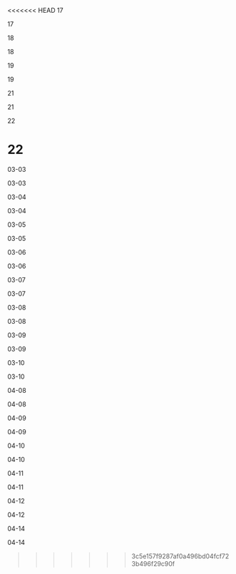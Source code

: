 <<<<<<< HEAD
17

17

18

18

19

19

21

21

22

22
=======
03-03

03-03

03-04

03-04

03-05

03-05

03-06

03-06

03-07

03-07

03-08

03-08

03-09

03-09

03-10

03-10

04-08

04-08

04-09

04-09

04-10

04-10

04-11

04-11

04-12

04-12

04-14

04-14
>>>>>>> 3c5e157f9287af0a496bd04fcf723b496f29c90f

